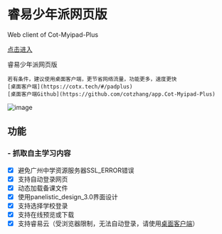 # 睿易少年派网页版
Web client of Cot-Myipad-Plus

[点击进入](https://cotx.tech)

睿易少年派网页版
```
若有条件，建议使用桌面客户端，更节省网络流量，功能更多，速度更快
[桌面客户端](https://cotx.tech/#/padplus)
[桌面客户端Github](https://github.com/cotzhang/app.Cot-Myipad-Plus)
```

![image](https://user-images.githubusercontent.com/107354861/215307992-bb22f977-ce3c-4a39-a47d-ffa74cb1eb5b.png)

## 功能
### - 抓取自主学习内容
- [x] 避免广州中学资源服务器SSL_ERROR错误
- [x] 支持自动登录网页
- [x] 动态加载备课文件
- [x] 使用panelistic_design_3.0界面设计
- [x] 支持选择学校登录
- [x] 支持在线预览或下载
- [x] 支持睿易云（受浏览器限制，无法自动登录，请使用[桌面客户端](https://cotx.tech/#/padplus)）
